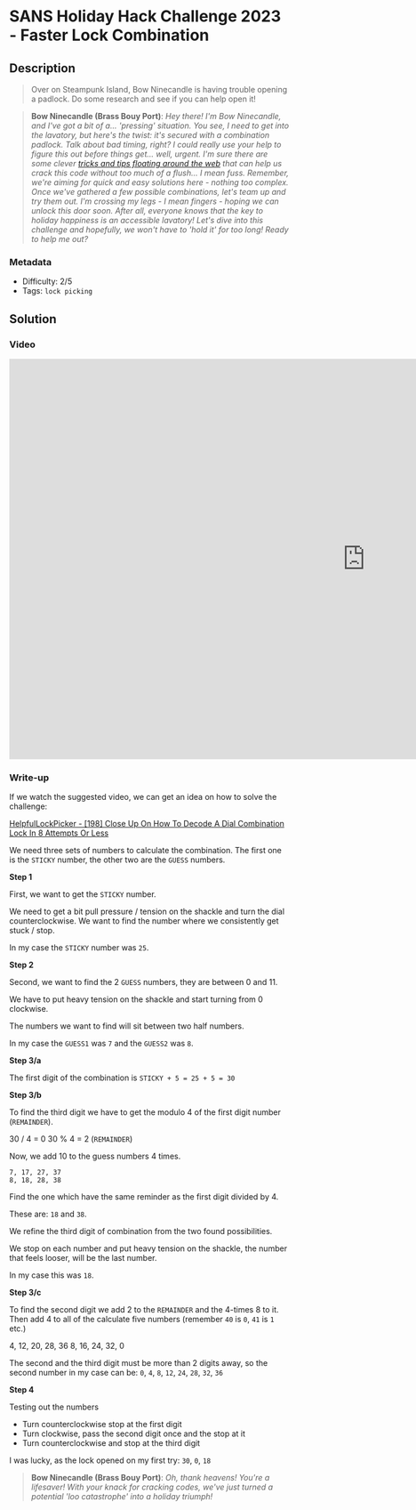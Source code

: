 # SANS Holiday Hack Challenge 2023 - Faster Lock Combination

## Description

> Over on Steampunk Island, Bow Ninecandle is having trouble opening a padlock. Do some research and see if you can help open it!

> **Bow Ninecandle (Brass Bouy Port)**: 
*Hey there! I'm Bow Ninecandle, and I've got a bit of a... 'pressing' situation. You see, I need to get into the lavatory, but here's the twist: it's secured with a combination padlock. Talk about bad timing, right? I could really use your help to figure this out before things get... well, urgent. I'm sure there are some clever [tricks and tips floating around the web](https://www.youtube.com/watch?v=27rE5ZvWLU0) that can help us crack this code without too much of a flush... I mean fuss. Remember, we're aiming for quick and easy solutions here - nothing too complex. Once we've gathered a few possible combinations, let's team up and try them out. I'm crossing my legs - I mean fingers - hoping we can unlock this door soon. After all, everyone knows that the key to holiday happiness is an accessible lavatory! Let's dive into this challenge and hopefully, we won't have to 'hold it' for too long! Ready to help me out?*

### Metadata

- Difficulty: 2/5
- Tags: `lock picking`

## Solution

### Video

<iframe width="1280" height="720" src="https://youtu.be/LtHHYrNxOEw?t=775" title="SANS Holiday Hack Challenge 2023 - Faster Lock Combinations" frameborder="0" allow="accelerometer; autoplay; clipboard-write; encrypted-media; gyroscope; picture-in-picture; web-share" referrerpolicy="strict-origin-when-cross-origin" allowfullscreen></iframe>

### Write-up

If we watch the suggested video, we can get an idea on how to solve the challenge:

[HelpfulLockPicker - [198] Close Up On How To Decode A Dial Combination Lock In 8 Attempts Or Less](https://www.youtube.com/watch?v=27rE5ZvWLU0)

We need three sets of numbers to calculate the combination. The first one is the `STICKY` number, the other two are the `GUESS` numbers.

**Step 1**

First, we want to get the `STICKY` number.

We need to get a bit pull pressure / tension on the shackle and turn the dial counterclockwise. We want to find the number where we consistently get stuck / stop.

In my case the `STICKY` number was `25`.

**Step 2**

Second, we want to find the 2 `GUESS` numbers, they are between 0 and 11.

We have to put heavy tension on the shackle and start turning from 0 clockwise.

The numbers we want to find will sit between two half numbers.

In my case the `GUESS1` was `7` and the `GUESS2` was `8`.

**Step 3/a**

The first digit of the combination is `STICKY + 5 = 25 + 5 = 30`

**Step 3/b**

To find the third digit we have to get the modulo 4 of the first digit number (`REMAINDER`).

30 / 4 = 0
30 % 4 = 2 (`REMAINDER`)

Now, we add 10 to the guess numbers 4 times.

```
7, 17, 27, 37
8, 18, 28, 38
```

Find the one which have the same reminder as the first digit divided by 4.

These are: `18` and `38`.

We refine the third digit of combination from the two found possibilities.

We stop on each number and put heavy tension on the shackle, the number that feels looser, will be the last number.

In my case this was `18`.

**Step 3/c**

To find the second digit we add 2 to the `REMAINDER` and the 4-times 8 to it. Then add 4 to all of the calculate five numbers (remember `40` is `0`, `41` is `1` etc.)

4, 12, 20, 28, 36
8, 16, 24, 32, 0

The second and the third digit must be more than 2 digits away, so the second number in my case can be: `0`, `4`, `8`, `12`, `24`, `28`, `32`, `36`

**Step 4**

Testing out the numbers
- Turn counterclockwise stop at the first digit
- Turn clockwise, pass the second digit once and the stop at it
- Turn counterclockwise and stop at the third digit

I was lucky, as the lock opened on my first try: `30`, `0`, `18`

> **Bow Ninecandle (Brass Bouy Port)**: 
*Oh, thank heavens! You're a lifesaver! With your knack for cracking codes, we've just turned a potential 'loo catastrophe' into a holiday triumph!*